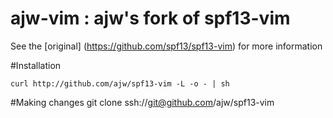 # ajw-vim : ajw's fork of spf13-vim

See the [original] (https://github.com/spf13/spf13-vim) for more information 

#Installation

    curl http://github.com/ajw/spf13-vim -L -o - | sh

#Making changes
    git clone ssh://git@github.com/ajw/spf13-vim
